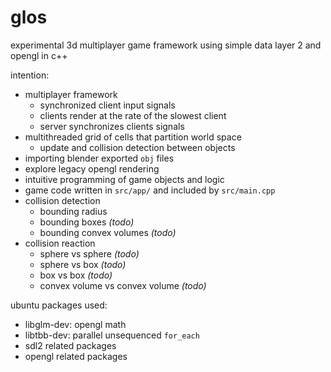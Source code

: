 # glos

experimental 3d multiplayer game framework using simple data layer 2 and opengl in c++

intention:
* multiplayer framework
  - synchronized client input signals
  - clients render at the rate of the slowest client
  - server synchronizes clients signals
* multithreaded grid of cells that partition world space
  - update and collision detection between objects
* importing blender exported `obj` files
* explore legacy opengl rendering
* intuitive programming of game objects and logic
* game code written in `src/app/` and included by `src/main.cpp`
* collision detection
  - bounding radius
  - bounding boxes _(todo)_
  - bounding convex volumes _(todo)_
* collision reaction
  - sphere vs sphere _(todo)_
  - sphere vs box _(todo)_
  - box vs box _(todo)_
  - convex volume vs convex volume _(todo)_

ubuntu packages used:
* libglm-dev: opengl math
* libtbb-dev: parallel unsequenced `for_each`
* sdl2 related packages
* opengl related packages 
